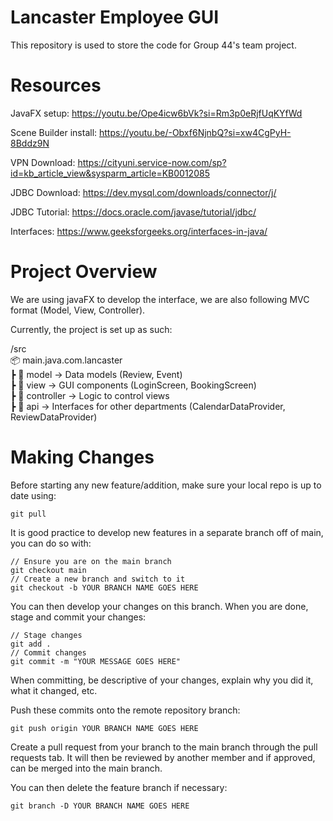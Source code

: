 
# Lancaster Employee GUI

This repository is used to store the code for Group 44's team project.

# Resources

JavaFX setup:
https://youtu.be/Ope4icw6bVk?si=Rm3p0eRjfUqKYfWd

Scene Builder install:
https://youtu.be/-Obxf6NjnbQ?si=xw4CgPyH-8Bddz9N

VPN Download:
https://cityuni.service-now.com/sp?id=kb_article_view&sysparm_article=KB0012085

JDBC Download:
https://dev.mysql.com/downloads/connector/j/

JDBC Tutorial:
https://docs.oracle.com/javase/tutorial/jdbc/  

Interfaces:
https://www.geeksforgeeks.org/interfaces-in-java/

# Project Overview

We are using javaFX to develop the interface, we are also following MVC format (Model, View, Controller).

Currently, the project is set up as such:

/src  
📦 main.java.com.lancaster  
 ┣ 📂 model          → Data models (Review, Event)  
 ┣ 📂 view           → GUI components (LoginScreen, BookingScreen)   
 ┣ 📂 controller     → Logic to control views  
 ┣ 📂 api            → Interfaces for other departments (CalendarDataProvider, ReviewDataProvider)  

# Making Changes

Before starting any new feature/addition, make sure your local repo is up to date using:
 ```
git pull
```
It is good practice to develop new features in a separate branch off of main, you can do so with:
```
// Ensure you are on the main branch
git checkout main
// Create a new branch and switch to it
git checkout -b YOUR BRANCH NAME GOES HERE
```
You can then develop your changes on this branch. When you are done, stage and commit your changes:
```
// Stage changes
git add .
// Commit changes
git commit -m "YOUR MESSAGE GOES HERE"
```
When committing, be descriptive of your changes, explain why you did it, what it changed, etc.

Push these commits onto the remote repository branch:
```
git push origin YOUR BRANCH NAME GOES HERE
```

Create a pull request from your branch to the main branch through the pull requests tab. It will then be reviewed by another member and if approved, can be merged into the main branch.

You can then delete the feature branch if necessary:
```
git branch -D YOUR BRANCH NAME GOES HERE
```
